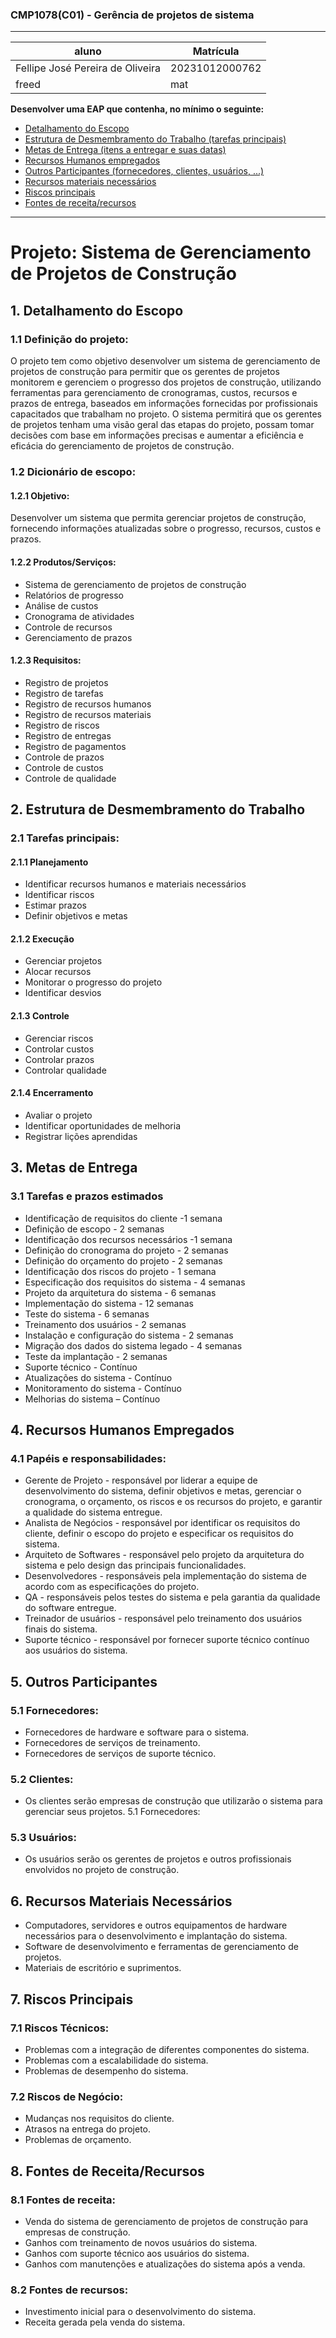 ### CMP1078(C01) - Gerência de projetos de sistema
---------------------------------------------
| aluno | Matrícula |
|-|-| 
| Fellipe José Pereira de Oliveira |20231012000762
| freed | mat

<a name="ancora"></a>

**Desenvolver uma EAP que contenha, no mínimo o seguinte:**
- [Detalhamento do Escopo](#ancora1)
- [Estrutura de Desmembramento do Trabalho (tarefas principais)](#ancora2)
- [Metas de Entrega (itens a entregar e suas datas)](#ancora3)
- [Recursos Humanos empregados](#ancora4)
- [Outros Participantes (fornecedores, clientes, usuários, ...)](#ancora5)
- [Recursos materiais necessários](#ancora6)
- [Riscos principais](#ancora7)
- [Fontes de receita/recursos](#ancora8)

------------------------------------
# Projeto: Sistema de Gerenciamento de Projetos de Construção

## 1. Detalhamento do Escopo
<a id="ancora1"></a>

### 1.1 Definição do projeto:
O projeto tem como objetivo desenvolver um sistema de gerenciamento de projetos de construção para permitir que os gerentes de projetos monitorem e gerenciem o progresso dos projetos de construção, utilizando ferramentas para gerenciamento de cronogramas, custos, recursos e prazos de entrega, baseados em informações fornecidas por profissionais capacitados que trabalham no projeto. O sistema permitirá que os gerentes de projetos tenham uma visão geral das etapas do projeto, possam tomar decisões com base em informações precisas e aumentar a eficiência e eficácia do gerenciamento de projetos de construção.

### 1.2 Dicionário de escopo:

#### 1.2.1 Objetivo: 
Desenvolver um sistema que permita gerenciar projetos de construção, fornecendo informações atualizadas sobre o progresso, recursos, custos e prazos.

#### 1.2.2 Produtos/Serviços:

-   Sistema de gerenciamento de projetos de construção
-   Relatórios de progresso
-   Análise de custos
-   Cronograma de atividades
-   Controle de recursos
-   Gerenciamento de prazos

#### 1.2.3 Requisitos:

-   Registro de projetos
-   Registro de tarefas
-   Registro de recursos humanos
-   Registro de recursos materiais
-   Registro de riscos
-   Registro de entregas
-   Registro de pagamentos
-   Controle de prazos
-   Controle de custos
-   Controle de qualidade

## 2.  Estrutura de Desmembramento do Trabalho
<a id="ancora2"></a>

### 2.1 Tarefas principais: 

#### 2.1.1 Planejamento

-   Identificar recursos humanos e materiais necessários
-   Identificar riscos
-   Estimar prazos
-   Definir objetivos e metas

#### 2.1.2 Execução

-   Gerenciar projetos
-   Alocar recursos
-   Monitorar o progresso do projeto
-   Identificar desvios

#### 2.1.3 Controle

-   Gerenciar riscos
-   Controlar custos
-   Controlar prazos
-   Controlar qualidade

#### 2.1.4 Encerramento

-   Avaliar o projeto
-   Identificar oportunidades de melhoria
-   Registrar lições aprendidas

## 3.  Metas de Entrega
<a id="ancora3"></a>

### 3.1 Tarefas e prazos estimados

-   Identificação de requisitos do cliente -1 semana
-   Definição de escopo - 2 semanas
-   Identificação dos recursos necessários -1 semana
-   Definição do cronograma do projeto - 2 semanas
-   Definição do orçamento do projeto - 2 semanas
-   Identificação dos riscos do projeto - 1 semana
-   Especificação dos requisitos do sistema - 4 semanas
-   Projeto da arquitetura do sistema - 6 semanas
-   Implementação do sistema - 12 semanas
-   Teste do sistema - 6 semanas
-   Treinamento dos usuários - 2 semanas
-   Instalação e configuração do sistema - 2 semanas
-   Migração dos dados do sistema legado - 4 semanas
-   Teste da implantação - 2 semanas
-   Suporte técnico - Contínuo
-   Atualizações do sistema - Contínuo
-   Monitoramento do sistema - Contínuo
-   Melhorias do sistema – Contínuo

## 4. Recursos Humanos Empregados
<a id="ancora4"></a>

### 4.1 Papéis e responsabilidades:

- Gerente de Projeto - responsável por liderar a equipe de desenvolvimento do sistema, definir objetivos e metas, gerenciar o cronograma, o orçamento, os riscos e os recursos do projeto, e garantir a qualidade do sistema entregue.
- Analista de Negócios - responsável por identificar os requisitos do cliente, definir o escopo do projeto e especificar os requisitos do sistema.
- Arquiteto de Softwares - responsável pelo projeto da arquitetura do sistema e pelo design das principais funcionalidades.
- Desenvolvedores - responsáveis pela implementação do sistema de acordo com as especificações do projeto.
- QA - responsáveis pelos testes do sistema e pela garantia da qualidade do software entregue.
- Treinador de usuários - responsável pelo treinamento dos usuários finais do sistema.
- Suporte técnico - responsável por fornecer suporte técnico contínuo aos usuários do sistema.

## 5. Outros Participantes
<a id="ancora5"></a>

### 5.1 Fornecedores:

- Fornecedores de hardware e software para o sistema.
- Fornecedores de serviços de treinamento.
- Fornecedores de serviços de suporte técnico.

### 5.2 Clientes:

- Os clientes serão empresas de construção que utilizarão o sistema para gerenciar seus projetos. 5.1 Fornecedores:

### 5.3 Usuários:

- Os usuários serão os gerentes de projetos e outros profissionais envolvidos no projeto de construção.

## 6.  Recursos Materiais Necessários
<a id="ancora6"></a>

- Computadores, servidores e outros equipamentos de hardware necessários para o desenvolvimento e implantação do sistema.
- Software de desenvolvimento e ferramentas de gerenciamento de projetos.
- Materiais de escritório e suprimentos.

## 7. Riscos Principais
<a id="ancora6"></a>

### 7.1 Riscos Técnicos:

- Problemas com a integração de diferentes componentes do sistema.
- Problemas com a escalabilidade do sistema.
- Problemas de desempenho do sistema.

### 7.2 Riscos de Negócio:

- Mudanças nos requisitos do cliente.
- Atrasos na entrega do projeto.
- Problemas de orçamento.

## 8.  Fontes de Receita/Recursos
<a id="ancora8"></a>

### 8.1 Fontes de receita:

- Venda do sistema de gerenciamento de projetos de construção para empresas de construção.
- Ganhos com treinamento de novos usuários do sistema.
- Ganhos com suporte técnico aos usuários do sistema.
- Ganhos com manutenções e atualizações do sistema após a venda.

### 8.2 Fontes de recursos:

- Investimento inicial para o desenvolvimento do sistema.
- Receita gerada pela venda do sistema.
